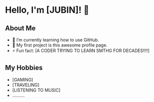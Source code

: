 # Hello, I'm [JUBIN]! 👋

## About Me
- 🔭 I’m currently learning how to use GitHub.
- 🌱 My first project is this awesome profile page.
- ⚡ Fun fact: [A CODER TRYING TO LEARN SMTHG FOR DECADES!!!!]

## My Hobbies
* [GAMING]
* [TRAVELING]
* [LISTENING TO MUSIC]
* ..........
